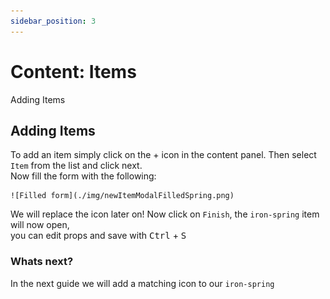```yaml
---
sidebar_position: 3
---
```


# Content: Items

Adding Items

## Adding Items

To add an item simply click on the + icon in the content panel.
Then select `Item` from the list and click next.  
Now fill the form with the following:

    ![Filled form](./img/newItemModalFilledSpring.png)

We will replace the icon later on!
Now click on `Finish`, the `iron-spring` item will now open,  
you can edit props and save with
<kbd>Ctrl</kbd> + <kbd>S</kbd>

### Whats next?

In the next guide we will add a matching icon to our `iron-spring`
